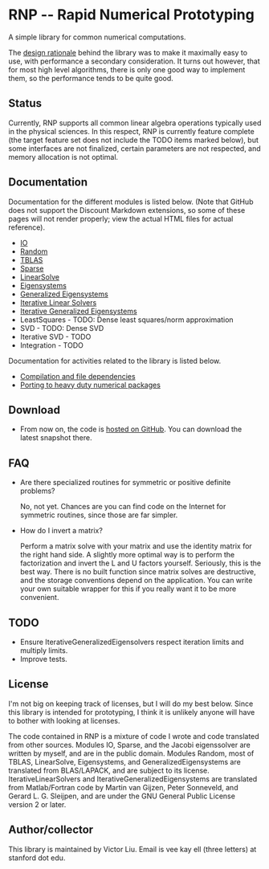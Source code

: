 # RNP -- Rapid Numerical Prototyping

A simple library for common numerical computations.

The [design rationale](about.html) behind the library was to make it maximally easy to use, with performance a secondary consideration.
It turns out however, that for most high level algorithms, there is only one good way to implement them, so the performance tends to be quite good.

## Status

Currently, RNP supports all common linear algebra operations typically used in the physical sciences.
In this respect, RNP is currently feature complete (the target feature set does not include the TODO items marked below), but some interfaces are not finalized, certain parameters are not respected, and memory allocation is not optimal.

## Documentation

Documentation for the different modules is listed below. (Note that GitHub does not support the Discount Markdown extensions, so some of these pages will not render properly; view the actual HTML files for actual reference).

* [IO](http://github.com/victorliu/RNP/tree/master/doc/doc_io.md)
* [Random](http://github.com/victorliu/RNP/tree/master/doc/doc_random.md)
* [TBLAS](http://github.com/victorliu/RNP/tree/master/doc/doc_tblas.md)
* [Sparse](http://github.com/victorliu/RNP/tree/master/doc/doc_sparse.md)
* [LinearSolve](http://github.com/victorliu/RNP/tree/master/doc/doc_linsolve.md)
* [Eigensystems](http://github.com/victorliu/RNP/tree/master/doc/doc_zge.md)
* [Generalized Eigensystems](http://github.com/victorliu/RNP/tree/master/doc/doc_zgg.md)
* [Iterative Linear Solvers](http://github.com/victorliu/RNP/tree/master/doc/doc_itersolve.md)
* [Iterative Generalized Eigensystems](http://github.com/victorliu/RNP/tree/master/doc/doc_iterzgg.md)
* LeastSquares - TODO: Dense least squares/norm approximation
* SVD - TODO: Dense SVD
* Iterative SVD - TODO
* Integration - TODO

Documentation for activities related to the library is listed below.

* [Compilation and file dependencies](http://github.com/victorliu/RNP/tree/master/doc/doc_compiling.md)
* [Porting to heavy duty numerical packages](http://github.com/victorliu/RNP/tree/master/doc/doc_porting.md)

## Download

* From now on, the code is [hosted on GitHub](http://github.com/victorliu/RNP). You can download the latest snapshot there.

## FAQ

* Are there specialized routines for symmetric or positive definite problems?
  
  No, not yet. Chances are you can find code on the Internet for symmetric routines, since those are far simpler.

* How do I invert a matrix?
  
  Perform a matrix solve with your matrix and use the identity matrix for the right hand side.
  A slightly more optimal way is to perform the factorization and invert the L and U factors yourself.
  Seriously, this is the best way. There is no built function since matrix solves are destructive, and the storage conventions depend on the application. You can write your own suitable wrapper for this if you really want it to be more convenient.

## TODO

* Ensure IterativeGeneralizedEigensolvers respect iteration limits and multiply limits.
* Improve tests.

## License

I'm not big on keeping track of licenses, but I will do my best below.
Since this library is intended for prototyping, I think it is unlikely anyone will have to bother with looking at licenses.

The code contained in RNP is a mixture of code I wrote and code translated from other sources.
Modules IO, Sparse, and the Jacobi eigenssolver are written by myself, and are in the public domain.
Modules Random, most of TBLAS, LinearSolve, Eigensystems, and GeneralizedEigensystems are translated from BLAS/LAPACK, and are subject to its license. IterativeLinearSolvers and IterativeGeneralizedEigensystems are translated from Matlab/Fortran code by Martin van Gijzen, Peter Sonneveld, and Gerard L. G. Sleijpen, and are under the GNU General Public License version 2 or later.

## Author/collector

This library is maintained by Victor Liu. Email is vee kay ell (three letters) at stanford dot edu.
